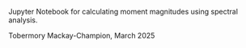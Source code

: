 Jupyter Notebook for calculating moment magnitudes using spectral analysis.

Tobermory Mackay-Champion, March 2025
